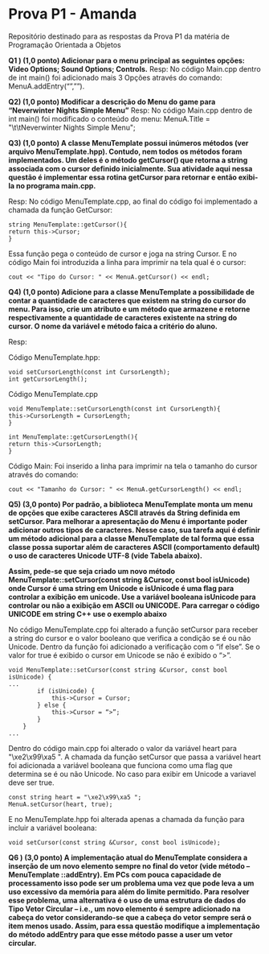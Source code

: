 # Prova P1 - Amanda
Repositório destinado para as respostas da Prova P1 da matéria de Programação Orientada a Objetos

**Q1 ) (1,0 ponto) Adicionar para o menu principal as seguintes opções: Video Options; Sound Options; Controls.**
Resp: No código Main.cpp dentro de int main() foi adicionado mais 3 Opções através do comando: MenuA.addEntry(“”,””).

**Q2) (1,0 ponto) Modificar a descrição do Menu do game para “Neverwinter Nights Simple Menu”** 
Resp: No código Main.cpp dentro de int main() foi modificado o conteúdo do menu: MenuA.Title = "\t\tNeverwinter Nights Simple Menu";

**Q3) (1,0 ponto) A classe MenuTemplate possui inúmeros métodos (ver arquivo MenuTemplate.hpp). Contudo, nem todos os métodos foram implementados. Um deles é o método getCursor() que retorna a string associada com o cursor definido inicialmente. Sua atividade aqui nessa questão é implementar essa rotina getCursor para retornar e então exibi-la no programa main.cpp.**

Resp: No código MenuTemplate.cpp, ao final do código foi implementado a chamada da função GetCursor:
```
string MenuTemplate::getCursor(){
return this->Cursor;
}
```
Essa função pega o conteúdo de cursor e joga na string Cursor.
E no código Main foi introduzida a linha para imprimir na tela qual é o cursor:
```
cout << "Tipo do Cursor: " << MenuA.getCursor() << endl;
```

**Q4) (1,0 ponto) Adicione para a classe MenuTemplate a possibilidade de contar a quantidade de caracteres que existem na string do cursor do menu. Para isso, crie um atributo e um método que armazene e retorne respectivamente a quantidade de caracteres existente na string do cursor. O nome da variável e método faica a critério do aluno.**

Resp: 

Código MenuTemplate.hpp:
```
void setCursorLength(const int CursorLength);
int getCursorLength();
```

Código MenuTemplate.cpp
```
void MenuTemplate::setCursorLength(const int CursorLength){
this->CursorLength = CursorLength;
}

int MenuTemplate::getCursorLength(){
return this->CursorLength;
}
```

Código Main:
Foi inserido a linha para imprimir na tela o tamanho do cursor através do comando:
```
cout << "Tamanho do Cursor: " << MenuA.getCursorLength() << endl;
```


**Q5) (3,0 ponto) Por padrão, a biblioteca MenuTemplate monta um menu de opções que exibe caracteres ASCII através da String definida em setCursor. Para melhorar a apresentação do Menu é importante poder adicionar outros tipos de caracteres. Nesse caso, sua tarefa aqui é definir um método adicional para a classe MenuTemplate de tal forma que essa classe possa suportar além de caracteres ASCII (comportamento default) o uso de caracteres Unicode UTF-8 (vide Tabela abaixo).**

**Assim, pede-se que seja criado um novo método MenuTemplate::setCursor(const string &Cursor,
const bool isUnicode) onde Cursor é uma string em Unicode e isUnicode é uma flag para controlar a
exibição em unicode. Use a variável booleana isUnicode para controlar ou não a exibição em ASCII ou
UNICODE. Para carregar o código UNICODE em string C++ use o exemplo abaixo**

No código MenuTemplate.cpp foi alterado a função setCursor para receber a string do cursor e o valor booleano que verifica a condição se é ou não Unicode.
Dentro da função foi adicionado a verificação com o “if else”. Se o valor for true é exibido o cursor em Unicode se não é exibido o “>”.
```
void MenuTemplate::setCursor(const string &Cursor, const bool isUnicode) {
...
		if (isUnicode) {
			this->Cursor = Cursor;
		} else {
			this->Cursor = “>”;
		}
    }
...
```

Dentro do código main.cpp foi alterado o valor da variável heart para "\xe2\x99\xa5 ". A chamada da função setCursor que passa a variável heart foi adicionada a variável booleana que funciona como uma flag que determina se é ou não Unicode. No caso para exibir em Unicode a variavel deve ser true.
```
const string heart = "\xe2\x99\xa5 ";
MenuA.setCursor(heart, true);
```

E no MenuTemplate.hpp foi alterada apenas a chamada da função para incluir a variável booleana:
```
void setCursor(const string &Cursor, const bool isUnicode);
```


**Q6 ) (3,0 ponto) A implementação atual do MenuTemplate considera a inserção de um novo elemento sempre no final do vetor (vide método – MenuTemplate ::addEntry). Em PCs com pouca capacidade de processamento isso pode ser um problema uma vez que pode leva a um uso excessivo da memória para além do limite permitido. Para resolver esse problema, uma alternativa é o uso de uma estrutura de dados do Tipo Vetor Circular – i.e., um novo elemento é sempre adicionado na cabeça do vetor considerando-se que a cabeça do vetor sempre será o item menos usado. Assim, para essa questão modifique a implementação do método addEntry para que esse método passe a user um vetor circular.**

